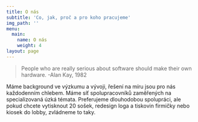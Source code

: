 ```yaml
---
title: O nás
subtitle: 'Co, jak, proč a pro koho pracujeme'
img_path: ''
menu:
  main:
    name: O nás
    weight: 4
layout: page
---
```

> People who are really serious about software should make their own hardware. -Alan Kay, 1982

Máme background ve výzkumu a vývoji, řešení na míru jsou pro nás každodenním chlebem. Máme síť spolupracovníků zaměřených na specializovaná úzká témata. Preferujeme dlouhodobou spolupráci, ale pokud chcete vytisknout 20 sošek, redesign loga a tiskovin firmičky nebo kiosek do lobby, zvládneme to taky.
